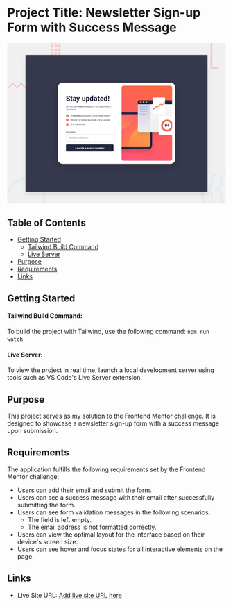 # Project Title: Newsletter Sign-up Form with Success Message

![Design preview for the Newsletter sign-up form with success message coding challenge](./design/desktop-preview.jpg)

## Table of Contents

- [Getting Started](#getting-started)
  - [Tailwind Build Command](#tailwind-build-command)
  - [Live Server](#live-server)
- [Purpose](#purpose)
- [Requirements](#requirements)
- [Links](#links)

## Getting Started

#### Tailwind Build Command:

To build the project with Tailwind, use the following command:
`npm run watch`

#### Live Server:

To view the project in real time, launch a local development server using tools such as VS Code's Live Server extension.

## Purpose

This project serves as my solution to the Frontend Mentor challenge. It is designed to showcase a newsletter sign-up form with a success message upon submission.

## Requirements

The application fulfills the following requirements set by the Frontend Mentor challenge:

- Users can add their email and submit the form.
- Users can see a success message with their email after successfully submitting the form.
- Users can see form validation messages in the following scenarios:
  - The field is left empty.
  - The email address is not formatted correctly.
- Users can view the optimal layout for the interface based on their device's screen size.
- Users can see hover and focus states for all interactive elements on the page.

## Links

- Live Site URL: [Add live site URL here](https://your-live-site-url.com)

